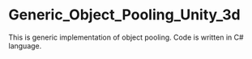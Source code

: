 # Generic_Object_Pooling_Unity_3d
This is generic implementation of object pooling. Code is written in C# language. 
